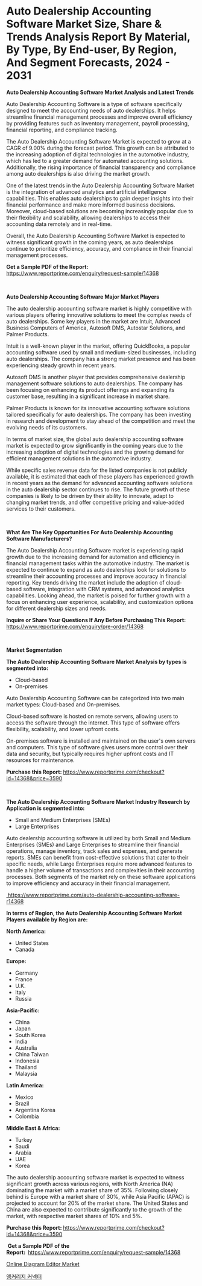 <p><h1>Auto Dealership Accounting Software Market Size, Share & Trends Analysis Report By Material, By Type, By End-user, By Region, And Segment Forecasts, 2024 - 2031</h1></p><p><strong>Auto Dealership Accounting Software Market Analysis and Latest Trends</strong></p>
<p><p>Auto Dealership Accounting Software is a type of software specifically designed to meet the accounting needs of auto dealerships. It helps streamline financial management processes and improve overall efficiency by providing features such as inventory management, payroll processing, financial reporting, and compliance tracking.</p><p>The Auto Dealership Accounting Software Market is expected to grow at a CAGR of 9.00% during the forecast period. This growth can be attributed to the increasing adoption of digital technologies in the automotive industry, which has led to a greater demand for automated accounting solutions. Additionally, the rising importance of financial transparency and compliance among auto dealerships is also driving the market growth.</p><p>One of the latest trends in the Auto Dealership Accounting Software Market is the integration of advanced analytics and artificial intelligence capabilities. This enables auto dealerships to gain deeper insights into their financial performance and make more informed business decisions. Moreover, cloud-based solutions are becoming increasingly popular due to their flexibility and scalability, allowing dealerships to access their accounting data remotely and in real-time.</p><p>Overall, the Auto Dealership Accounting Software Market is expected to witness significant growth in the coming years, as auto dealerships continue to prioritize efficiency, accuracy, and compliance in their financial management processes.</p></p>
<p><strong>Get a Sample PDF of the Report:&nbsp;</strong> <a href="https://www.reportprime.com/enquiry/request-sample/14368">https://www.reportprime.com/enquiry/request-sample/14368</a></p>
<p>&nbsp;</p>
<p><strong>Auto Dealership Accounting Software Major Market Players</strong></p>
<p><p>The auto dealership accounting software market is highly competitive with various players offering innovative solutions to meet the complex needs of auto dealerships. Some key players in the market are Intuit, Advanced Business Computers of America, Autosoft DMS, Autostar Solutions, and Palmer Products.</p><p>Intuit is a well-known player in the market, offering QuickBooks, a popular accounting software used by small and medium-sized businesses, including auto dealerships. The company has a strong market presence and has been experiencing steady growth in recent years.</p><p>Autosoft DMS is another player that provides comprehensive dealership management software solutions to auto dealerships. The company has been focusing on enhancing its product offerings and expanding its customer base, resulting in a significant increase in market share.</p><p>Palmer Products is known for its innovative accounting software solutions tailored specifically for auto dealerships. The company has been investing in research and development to stay ahead of the competition and meet the evolving needs of its customers. </p><p>In terms of market size, the global auto dealership accounting software market is expected to grow significantly in the coming years due to the increasing adoption of digital technologies and the growing demand for efficient management solutions in the automotive industry.</p><p>While specific sales revenue data for the listed companies is not publicly available, it is estimated that each of these players has experienced growth in recent years as the demand for advanced accounting software solutions in the auto dealership sector continues to rise. The future growth of these companies is likely to be driven by their ability to innovate, adapt to changing market trends, and offer competitive pricing and value-added services to their customers.</p></p>
<p>&nbsp;</p>
<p><strong>What Are The Key Opportunities For Auto Dealership Accounting Software Manufacturers?</strong></p>
<p><p>The Auto Dealership Accounting Software market is experiencing rapid growth due to the increasing demand for automation and efficiency in financial management tasks within the automotive industry. The market is expected to continue to expand as auto dealerships look for solutions to streamline their accounting processes and improve accuracy in financial reporting. Key trends driving the market include the adoption of cloud-based software, integration with CRM systems, and advanced analytics capabilities. Looking ahead, the market is poised for further growth with a focus on enhancing user experience, scalability, and customization options for different dealership sizes and needs.</p></p>
<p><strong>Inquire or Share Your Questions If Any Before Purchasing This Report:</strong> <a href="https://www.reportprime.com/enquiry/pre-order/14368">https://www.reportprime.com/enquiry/pre-order/14368</a></p>
<p>&nbsp;</p>
<p><strong>Market Segmentation</strong></p>
<p><strong>The Auto Dealership Accounting Software Market Analysis by types is segmented into:</strong></p>
<p><ul><li>Cloud-based</li><li>On-premises</li></ul></p>
<p><p>Auto Dealership Accounting Software can be categorized into two main market types: Cloud-based and On-premises. </p><p>Cloud-based software is hosted on remote servers, allowing users to access the software through the internet. This type of software offers flexibility, scalability, and lower upfront costs.</p><p>On-premises software is installed and maintained on the user's own servers and computers. This type of software gives users more control over their data and security, but typically requires higher upfront costs and IT resources for maintenance.</p></p>
<p><strong>Purchase this Report:&nbsp;</strong><a href="https://www.reportprime.com/checkout?id=14368&price=3590">https://www.reportprime.com/checkout?id=14368&price=3590</a></p>
<p>&nbsp;</p>
<p><strong>The Auto Dealership Accounting Software Market Industry Research by Application is segmented into:</strong></p>
<p><ul><li>Small and Medium Enterprises (SMEs)</li><li>Large Enterprises</li></ul></p>
<p><p>Auto dealership accounting software is utilized by both Small and Medium Enterprises (SMEs) and Large Enterprises to streamline their financial operations, manage inventory, track sales and expenses, and generate reports. SMEs can benefit from cost-effective solutions that cater to their specific needs, while Large Enterprises require more advanced features to handle a higher volume of transactions and complexities in their accounting processes. Both segments of the market rely on these software applications to improve efficiency and accuracy in their financial management.</p></p>
<p><a href="https://www.reportprime.com/auto-dealership-accounting-software-r14368">&nbsp;https://www.reportprime.com/auto-dealership-accounting-software-r14368</a></p>
<p><strong>In terms of Region, the Auto Dealership Accounting Software Market Players available by Region are:</strong></p>
<p>
    <p> <strong> North America: </strong>
        <ul>
            <li>United States</li>
            <li>Canada</li>
        </ul>
        </p> 
    <p> <strong> Europe: </strong>
        <ul>
            <li>Germany</li>
            <li>France</li>
            <li>U.K.</li>
            <li>Italy</li>
            <li>Russia</li>
        </ul>
        </p> 
    <p> <strong> Asia-Pacific: </strong>
        <ul>
            <li>China</li>
            <li>Japan</li>
            <li>South Korea</li>
            <li>India</li>
            <li>Australia</li>
            <li>China Taiwan</li>
            <li>Indonesia</li>
            <li>Thailand</li>
            <li>Malaysia</li>
        </ul>
        </p> 
    <p> <strong> Latin America: </strong>
        <ul>
            <li>Mexico</li>
            <li>Brazil</li>
            <li>Argentina Korea</li>
            <li>Colombia</li>
        </ul>
        </p> 
    <p> <strong> Middle East & Africa: </strong>
        <ul>
            <li>Turkey</li>
            <li>Saudi</li>
            <li>Arabia</li>
            <li>UAE</li>
            <li>Korea</li>
        </ul>
    </p>
    </p>
<p><p>The auto dealership accounting software market is expected to witness significant growth across various regions, with North America (NA) dominating the market with a market share of 35%. Following closely behind is Europe with a market share of 30%, while Asia Pacific (APAC) is projected to account for 20% of the market share. The United States and China are also expected to contribute significantly to the growth of the market, with respective market shares of 10% and 5%.</p></p>
<p><strong>Purchase this Report: </strong><a href="https://www.reportprime.com/checkout?id=14368&price=3590">https://www.reportprime.com/checkout?id=14368&price=3590</a></p>
<p>&nbsp;<strong>Get a Sample PDF of the Report:&nbsp;&nbsp;</strong><a href="https://www.reportprime.com/enquiry/request-sample/14368">https://www.reportprime.com/enquiry/request-sample/14368</a></p>
<p><strong></strong></p>
<p><p><a href="https://github.com/FassouRP/Market-Research-Report-List-4/blob/main/online-diagram-editor-market.md">Online Diagram Editor Market</a></p><p><a href="https://github.com/mpodehpw07370073/Market-Research-Report-List-1/blob/main/771448623086.md">앵커리지 커넥터</a></p></p>